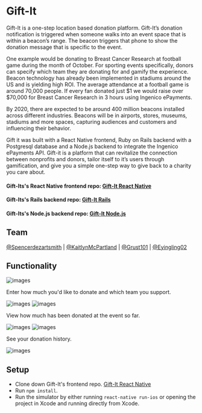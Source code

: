 # Gift-It
Gift-It is a one-step location based donation platform. Gift-It’s donation notification is triggered when someone walks into an event space that is within a beacon’s range. The beacon triggers that phone to show the donation message that is specific to the event.

One example would be donating to Breast Cancer Research at football game during the month of October. For sporting events specifically, donors can specify which team they are donating for and gamify the experience. Beacon technology has already been implemented in stadiums around the US and is yielding high ROI. The average attendance at a football game is around 70,000 people. If every fan donated just $1 we would raise over $70,000 for Breast Cancer Research in 3 hours using Ingenico ePayments.

By 2020, there are expected to be around 400 million beacons installed across different industries. Beacons will be in airports, stores, museums, stadiums and more spaces, capturing audiences and customers and influencing their behavior.

Gift it was built with a React Native frontend, Ruby on Rails backend with a Postgresql database and a Node.js backend to integrate the Ingenico ePayments API. Gift-it is a platform that can revitalize the connection between nonprofits and donors, tailor itself to it’s users through gamification, and give you a simple one-step way to give back to a charity you care about.

#### Gift-Its's React Native frontend repo: [Gift-It React Native](https://github.com/spencerdezartsmith/Gift_It)
#### Gift-Its's Rails backend repo: [Gift-It Rails](https://github.com/KaitlynMcPartland/Gift-It-API)
#### Gift-Its's Node.js backend repo: [Gift-It Node.js](https://github.com/eyingling02/Gift-It-Node-Backend)

## Team
[@Spencerdezartsmith](https://github.com/spencerdezartsmith) | [@KaitlynMcPartland](https://github.com/KaitlynMcPartland) | [@Grust101](https://github.com/grust101) | [@Eyingling02](https://github.com/eyingling02)

## Functionality
![images](/public/loading_page.png)

Enter how much you'd like to donate and which team you support.

![images](/public/donation_page.png) ![images](/public/confirmation_page.png)

View how much has been donated at the event so far.

![images](/public/graph_page.png) ![images](/public/toggled_graph.png)

See your donation history.

![images](/public/history_page.png)

## Setup
* Clone down Gift-It's frontend repo. [Gift-It React Native](https://github.com/spencerdezartsmith/Gift_It)
* Run ```npm install```.
* Run the simulator by either running ```react-native run-ios``` or opening the project in Xcode and running directly from Xcode.
